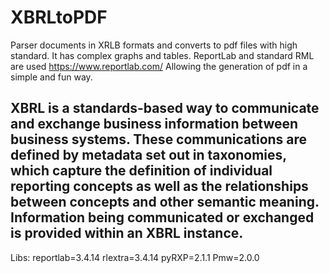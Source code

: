 # XBRLtoPDF
Parser documents in XRLB formats and converts to pdf files with high standard. It has complex graphs and tables.
ReportLab and standard RML are used
https://www.reportlab.com/
Allowing the generation of pdf in a simple and fun way.

XBRL is a standards-based way to communicate and exchange business information between business systems. These communications are defined by metadata set out in taxonomies, which capture the definition of individual reporting concepts as well as the relationships between concepts and other semantic meaning. Information being communicated or exchanged is provided within an XBRL instance.
--------------------------------------------------------------------------------------------------------------------------------
Libs:
reportlab=3.4.14
rlextra=3.4.14
pyRXP=2.1.1
Pmw=2.0.0
